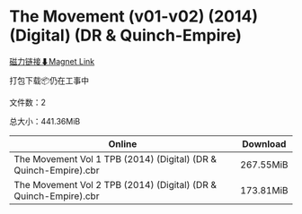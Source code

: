 # The Movement (v01-v02) (2014) (Digital) (DR & Quinch-Empire)

[磁力链接⬇Magnet Link](magnet:?xt=urn:btih:8b12db20c97fda170e4f89454a9705b930b2f513&dn=The%20Movement%20%28v01-v02%29%20%282014%29%20%28Digital%29%20%28DR%20%26%20Quinch-Empire%29)

打包下载📦仍在工事中

文件数：2

总大小：441.36MiB

Online | Download
--- | ---
The Movement Vol 1 TPB (2014) (Digital) (DR & Quinch-Empire).cbr | 267.55MiB
The Movement Vol 2 TPB (2014) (Digital) (DR & Quinch-Empire).cbr | 173.81MiB